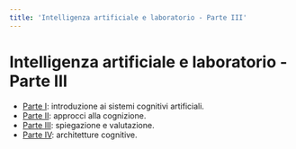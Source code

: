 ```yaml
---
title: 'Intelligenza artificiale e laboratorio - Parte III'
---
```


# Intelligenza artificiale e laboratorio - Parte III

- [Parte I](ialab_part03_01.md): introduzione ai sistemi cognitivi artificiali.
- [Parte II](ialab_part03_02.md): approcci alla cognizione.
- [Parte III](ialab_part03_03.md): spiegazione e valutazione.
- [Parte IV](ialab_part03_04.md): architetture cognitive.
